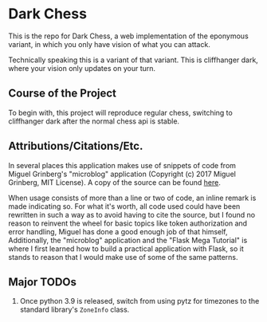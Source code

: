 # Dark Chess

This is the repo for Dark Chess, a web implementation of the eponymous variant,
in which you only have vision of what you can attack.

Technically speaking this is a variant of that variant. This is cliffhanger
dark, where your vision only updates on your turn.

## Course of the Project

To begin with, this project will reproduce regular chess, switching to
cliffhanger dark after the normal chess api is stable.

## Attributions/Citations/Etc.

In several places this application makes use of snippets of code from Miguel
Grinberg's "microblog" application (Copyright (c) 2017 Miguel Grinberg, MIT
License). A copy of the source can be found
[here](https://github.com/miguelgrinberg/microblog).

When usage consists of more than a line or two of code, an inline remark is
made indicating so. For what it's worth, all code used could have been
rewritten in such a way as to avoid having to cite the source, but I found no
reason to reinvent the wheel for basic topics like token authorization and
error handling, Miguel has done a good enough job of that himself,
Additionally, the "microblog" application and the "Flask Mega Tutorial" is
where I first learned how to build a practical application with Flask, so it
stands to reason that I would make use of some of the same patterns.

## Major TODOs

1. Once python 3.9 is released, switch from using pytz for timezones to the
standard library's `ZoneInfo` class.